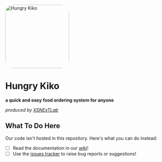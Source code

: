 <img  src="https://lh3.googleusercontent.com/4JvIRBYme43XkgH31OEZdSiPB5c7pHL8sfLih8gHe3K7LurIHO3CgO4YVqiLzcc9M-Uq-smkFFofv5Q0B0woiEuJLGGOh9904RUWLC54TtQDnLhfYbz-Zr1XyF2ijVl8StYrEcEXgtmvYLsC1bXo15-a-A" alt="Hungry Kiko" width="200" style="border-radius: 25px"/>

# Hungry Kiko
**a quick and easy food ordering system for anyone**

*produced by [XSNExTLab](https://github.com/xsnextlab/)*

## What To Do Here
Our code isn't hosted in this repository. Here's what you can do instead:
- [ ] Read the documentation in our [wiki](wiki)!
- [ ] Use the [issues tracker](issues) to raise bug reports or suggestions! 